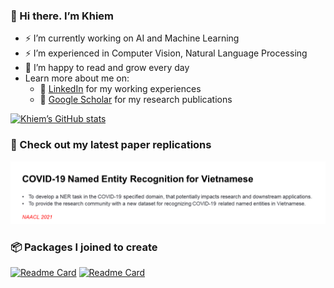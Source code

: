 
### 👋 Hi there. I’m Khiem

- ⚡ I’m currently working on AI and Machine Learning
- ⚡ I’m experienced in Computer Vision, Natural Language Processing
- 🌱 I’m happy to read and grow every day
- Learn more about me on:
    - 🔗 [LinkedIn](https://www.linkedin.com/in/lhkhiem28/) for my working experiences
    - 🔗 [Google Scholar](https://scholar.google.com/citations?user=T8I-cLIAAAAJ&hl=vi) for my research publications

[![Khiem’s GitHub stats](https://github-readme-stats.vercel.app/api?username=lhkhiem28&count_private=true&show_icons=true&theme=radical&hide_rank=false)](https://github.com/anuraghazra/github-readme-stats)

### 📰 Check out my latest paper replications
[<img width="600" src="paper-cards/COVID-19 Named Entity Recognition for Vietnamese.png">](https://github.com/lhkhiem28/COVID-19-Named-Entity-Recognition-for-Vietnamese)

### 📦 Packages I joined to create
[![Readme Card](https://github-readme-stats.vercel.app/api/pin/?username=lhkhiem28&repo=EfficientDet-Pipeline)](https://github.com/lhkhiem28/EfficientDet-Pipeline)
[![Readme Card](https://github-readme-stats.vercel.app/api/pin/?username=vantuan5644&repo=MRI-Pulse-Sequence)](https://pypi.org/project/brainmri-ps/)